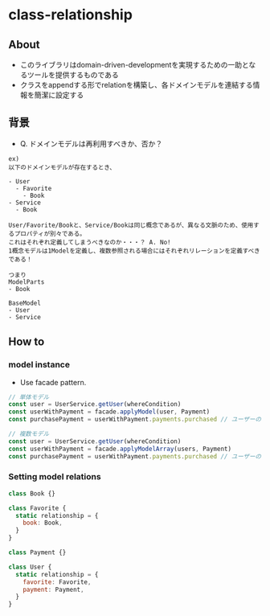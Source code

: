 # class-relationship

## About
- このライブラリはdomain-driven-developmentを実現するための一助となるツールを提供するものである
- クラスをappendする形でrelationを構築し、各ドメインモデルを連結する情報を簡潔に設定する

## 背景
- Q. ドメインモデルは再利用すべきか、否か？

```text
ex)
以下のドメインモデルが存在するとき、

- User
  - Favorite
    - Book
- Service
  - Book

User/Favorite/Bookと、Service/Bookは同じ概念であるが、異なる文脈のため、使用するプロパティが別々である。
これはそれぞれ定義してしまうべきなのか・・・？ A. No!
1概念モデルは1Modelを定義し、複数参照される場合にはそれぞれリレーションを定義すべきである！

つまり
ModelParts
- Book

BaseModel
- User
- Service
```

## How to
### model instance

- Use facade pattern.

```js
// 単体モデル
const user = UserService.getUser(whereCondition)
const userWithPayment = facade.applyModel(user, Payment)
const purchasePayment = userWithPayment.payments.purchased // ユーザーの決済済みデータ

// 複数モデル
const user = UserService.getUser(whereCondition)
const userWithPayment = facade.applyModelArray(users, Payment)
const purchasePayment = userWithPayment.payments.purchased // ユーザーの決済済みデータ
```

### Setting model relations

```js
class Book {}

class Favorite {
  static relationship = {
    book: Book,
  }
}

class Payment {}

class User {
  static relationship = {
    favorite: Favorite,
    payment: Payment,
  }
}
```
